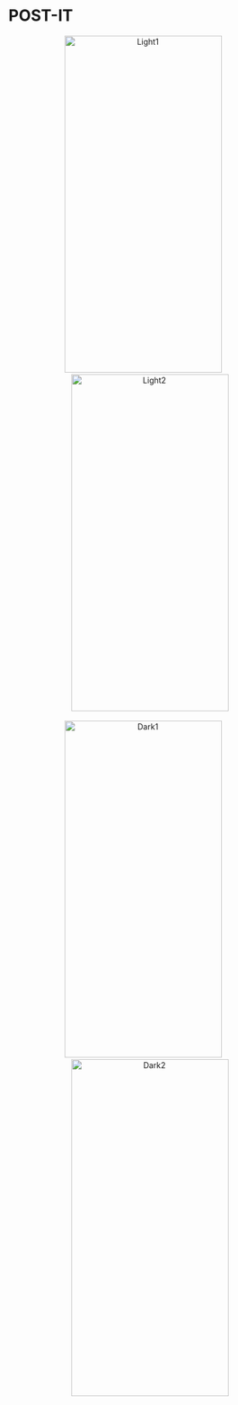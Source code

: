 # POST-IT
<p align="center">
  <img src="https://github.com/prasidhgopalanchan/POST-IT/assets/92362239/a237ff9c-a6a3-4488-a7f2-0758a714fbf5" alt="Light1" width="280px" height="600px">&nbsp;&nbsp;&nbsp;&nbsp;&nbsp;&nbsp;
  <img src="https://github.com/prasidhgopalanchan/POST-IT/assets/92362239/21b0d835-9c3f-4f04-b3dc-e4e134a019f1" alt="Light2" width="280px" height="600px">
<br><br>
  <img src="https://github.com/prasidhgopalanchan/POST-IT/assets/92362239/c63faf6d-d0fd-49eb-b132-30c063eb3758" alt="Dark1" width="280px" height="600px">&nbsp;&nbsp;&nbsp;&nbsp;&nbsp;&nbsp;
  <img src="https://github.com/prasidhgopalanchan/POST-IT/assets/92362239/f9b66cc4-39a9-4703-b215-1d1e8b43ffe1" alt="Dark2" width="280px" height="600px">
</p>
